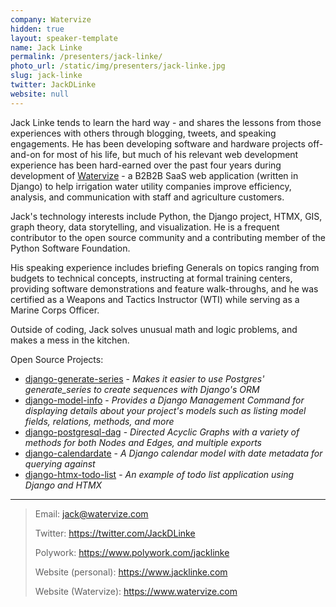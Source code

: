 ```yaml
---
company: Watervize
hidden: true
layout: speaker-template
name: Jack Linke
permalink: /presenters/jack-linke/
photo_url: /static/img/presenters/jack-linke.jpg
slug: jack-linke
twitter: JackDLinke
website: null
---
```


Jack Linke tends to learn the hard way - and shares the lessons from those experiences with others through blogging, tweets, and speaking engagements. He has been developing software and hardware projects off-and-on for most of his life, but much of his relevant web development experience has been hard-earned over the past four years during development of [Watervize](https://www.watervize.com) - a B2B2B SaaS web application (written in Django) to help irrigation water utility companies improve efficiency, analysis, and communication with staff and agriculture customers.

Jack's technology interests include Python, the Django project, HTMX, GIS, graph theory, data storytelling, and visualization. He is a frequent contributor to the open source community and a contributing member of the Python Software Foundation.

His speaking experience includes briefing Generals on topics ranging from budgets to technical concepts, instructing at formal training centers, providing software demonstrations and feature walk-throughs, and he was certified as a Weapons and Tactics Instructor (WTI) while serving as a Marine Corps Officer.

Outside of coding, Jack solves unusual math and logic problems, and makes a mess in the kitchen.

Open Source Projects:

- [django-generate-series](https://github.com/jacklinke/django-generate-series) - *Makes it easier to use Postgres' generate_series to create sequences with Django's ORM*
- [django-model-info](https://github.com/jacklinke/django-model-info) - *Provides a Django Management Command for displaying details about your project's models such as listing model fields, relations, methods, and more*
- [django-postgresql-dag](https://github.com/OmenApps/django-postgresql-dag) - *Directed Acyclic Graphs with a variety of methods for both Nodes and Edges, and multiple exports*
- [django-calendardate](https://github.com/OmenApps/django-calendardate) - *A Django calendar model with date metadata for querying against*
- [django-htmx-todo-list](https://github.com/jacklinke/django-htmx-todo-list) - *An example of todo list application using Django and HTMX*

---

>    Email: jack@watervize.com
>
>    Twitter: https://twitter.com/JackDLinke
>
>    Polywork: https://www.polywork.com/jacklinke
>
>    Website (personal): https://www.jacklinke.com
>
>    Website (Watervize): https://www.watervize.com
